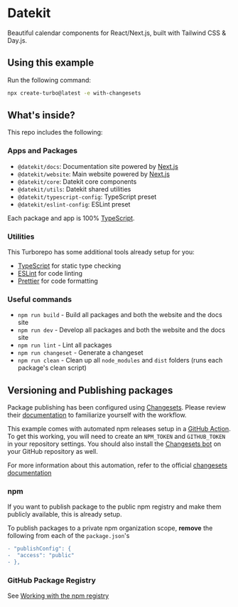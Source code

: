 # Datekit

Beautiful calendar components for React/Next.js, built with Tailwind CSS & Day.js.

## Using this example

Run the following command:

```sh
npx create-turbo@latest -e with-changesets
```

## What's inside?

This repo includes the following:

### Apps and Packages

- `@datekit/docs`: Documentation site powered by [Next.js](https://nextjs.org/)
- `@datekit/website`: Main website powered by [Next.js](https://nextjs.org/)
- `@datekit/core`: Datekit core components
- `@datekit/utils`: Datekit shared utilities
- `@datekit/typescript-config`: TypeScript preset
- `@datekit/eslint-config`: ESLint preset

Each package and app is 100% [TypeScript](https://www.typescriptlang.org/).

### Utilities

This Turborepo has some additional tools already setup for you:

- [TypeScript](https://www.typescriptlang.org/) for static type checking
- [ESLint](https://eslint.org/) for code linting
- [Prettier](https://prettier.io) for code formatting

### Useful commands

- `npm run build` - Build all packages and both the website and the docs site
- `npm run dev` - Develop all packages and both the website and the docs site
- `npm run lint` - Lint all packages
- `npm run changeset` - Generate a changeset
- `npm run clean` - Clean up all `node_modules` and `dist` folders (runs each package's clean script)

## Versioning and Publishing packages

Package publishing has been configured using [Changesets](https://github.com/changesets/changesets). Please review their [documentation](https://github.com/changesets/changesets#documentation) to familiarize yourself with the workflow.

This example comes with automated npm releases setup in a [GitHub Action](https://github.com/changesets/action). To get this working, you will need to create an `NPM_TOKEN` and `GITHUB_TOKEN` in your repository settings. You should also install the [Changesets bot](https://github.com/apps/changeset-bot) on your GitHub repository as well.

For more information about this automation, refer to the official [changesets documentation](https://github.com/changesets/changesets/blob/main/docs/automating-changesets.md)

### npm

If you want to publish package to the public npm registry and make them publicly available, this is already setup.

To publish packages to a private npm organization scope, **remove** the following from each of the `package.json`'s

```diff
- "publishConfig": {
-  "access": "public"
- },
```

### GitHub Package Registry

See [Working with the npm registry](https://docs.github.com/en/packages/working-with-a-github-packages-registry/working-with-the-npm-registry#publishing-a-package-using-publishconfig-in-the-packagejson-file)
